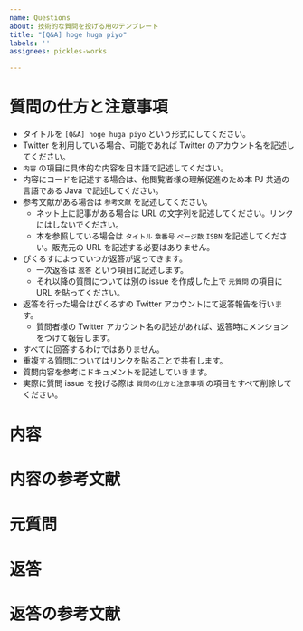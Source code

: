 ```yaml
---
name: Questions
about: 技術的な質問を投げる用のテンプレート
title: "[Q&A] hoge huga piyo"
labels: ''
assignees: pickles-works

---
```


# 質問の仕方と注意事項
- タイトルを `[Q&A] hoge huga piyo` という形式にしてください。
- Twitter を利用している場合、可能であれば Twitter のアカウント名を記述してください。
-  `内容` の項目に具体的な内容を日本語で記述してください。
- 内容にコードを記述する場合は、他閲覧者様の理解促進のため本 PJ 共通の言語である Java で記述してください。
- 参考文献がある場合は `参考文献` を記述してください。
  - ネット上に記事がある場合は URL の文字列を記述してください。リンクにはしないでください。
  - 本を参照している場合は `タイトル` `章番号` `ページ数` `ISBN` を記述してください。販売元の URL を記述する必要はありません。
- ぴくるすによっていつか返答が返ってきます。
  - 一次返答は `返答` という項目に記述します。
  - それ以降の質問については別の issue を作成した上で `元質問` の項目に URL を貼ってください。
- 返答を行った場合はぴくるすの Twitter アカウントにて返答報告を行います。
  - 質問者様の Twitter アカウント名の記述があれば、返答時にメンションをつけて報告します。
- すべてに回答するわけではありません。
- 重複する質問についてはリンクを貼ることで共有します。
- 質問内容を参考にドキュメントを記述していきます。
- 実際に質問 issue を投げる際は `質問の仕方と注意事項` の項目をすべて削除してください。

# 内容

# 内容の参考文献

# 元質問

# 返答

# 返答の参考文献
